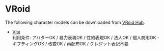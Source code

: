 # VRoid

The following character models can be downloaded from [VRoid Hub](https://hub.vroid.com/).

- [Vita](https://hub.vroid.com/characters/6193066630030526355/models/3525604181073039892)  
利用条件: アバターOK / 暴力表現OK / 性的表現OK / 法人OK / 個人商用OK - ギフティングOK / 改変OK / 再配布OK / クレジット表記不要
